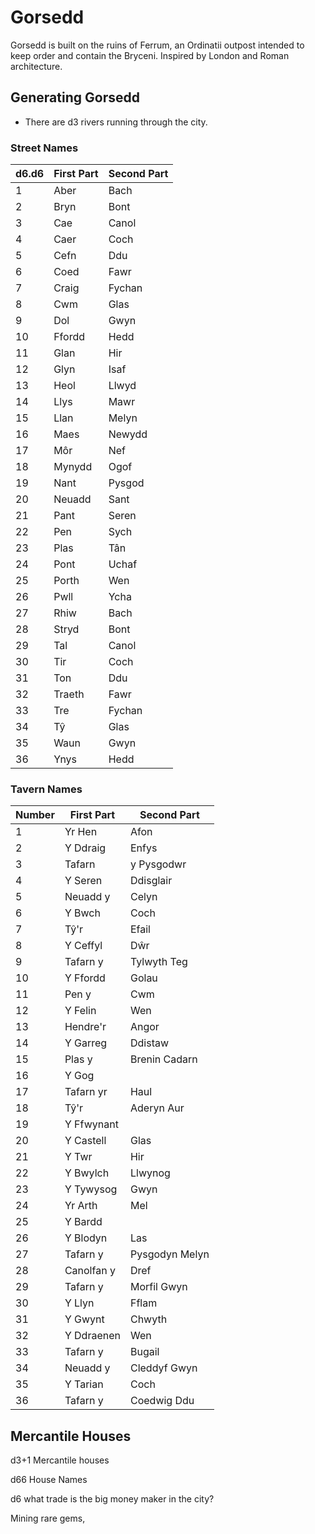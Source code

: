 # Gorsedd

Gorsedd is built on the ruins of Ferrum, an Ordinatii outpost intended to keep order and contain the Bryceni. Inspired by London and Roman architecture.

## Generating Gorsedd

* There are d3 rivers running through the city.

### Street Names

| d6.d6 | First Part | Second Part |
|---|---|---|
| 1 | Aber | Bach |
| 2 | Bryn | Bont |
| 3 | Cae | Canol |
| 4 | Caer | Coch |
| 5 | Cefn | Ddu |
| 6 | Coed | Fawr |
| 7 | Craig | Fychan |
| 8 | Cwm | Glas |
| 9 | Dol | Gwyn | 
| 10 | Ffordd | Hedd |
| 11 | Glan | Hir |
| 12 | Glyn | Isaf |
| 13 | Heol | Llwyd |
| 14 | Llys | Mawr |
| 15 | Llan | Melyn |
| 16 | Maes | Newydd |
| 17 | Môr | Nef |
| 18 | Mynydd | Ogof |
| 19 | Nant | Pysgod |
| 20 | Neuadd | Sant |
| 21 | Pant | Seren |
| 22 | Pen | Sych | 
| 23 | Plas | Tân |
| 24 | Pont | Uchaf |
| 25 | Porth | Wen |
| 26 | Pwll  | Ycha |
| 27 | Rhiw | Bach |
| 28 | Stryd | Bont |
| 29 | Tal | Canol |
| 30 | Tir | Coch | 
| 31 | Ton | Ddu |
| 32 | Traeth | Fawr |
| 33 | Tre | Fychan |
| 34 | Tŷ | Glas |
| 35 | Waun | Gwyn | 
| 36 | Ynys | Hedd |

### Tavern Names

| Number | First Part | Second Part |
|---|---|---|
| 1 | Yr Hen | Afon |
| 2 | Y Ddraig | Enfys  | 
| 3 | Tafarn  | y Pysgodwr  |
| 4 | Y Seren | Ddisglair  |
| 5 | Neuadd y | Celyn  |   
| 6 | Y Bwch | Coch  |
| 7 | Tŷ'r | Efail |  
| 8 | Y Ceffyl | Dŵr  |
| 9 | Tafarn y | Tylwyth Teg  |
| 10 | Y Ffordd | Golau  |
| 11 | Pen y | Cwm |  
| 12 | Y Felin | Wen  | 
| 13 | Hendre'r  | Angor  |
| 14 | Y Garreg | Ddistaw  |
| 15 | Plas y | Brenin Cadarn  |
| 16 | Y Gog |   |
| 17 | Tafarn yr  | Haul  |   
| 18 | Tŷ'r | Aderyn Aur |
| 19 | Y Ffwynant |  |
| 20 | Y Castell | Glas  |
| 21 | Y Twr | Hir  |
| 22 | Y Bwylch | Llwynog | 
| 23 | Y Tywysog  | Gwyn  |
| 24 | Yr Arth | Mel |
| 25 | Y Bardd  |    |
| 26 | Y Blodyn | Las  |
| 27 | Tafarn y | Pysgodyn Melyn |
| 28 | Canolfan y | Dref |  
| 29 | Tafarn y | Morfil Gwyn  |
| 30 | Y Llyn | Fflam |   
| 31 | Y Gwynt | Chwyth |
| 32 | Y Ddraenen  | Wen  |
| 33 | Tafarn y | Bugail |   
| 34 | Neuadd y | Cleddyf Gwyn  |
| 35 | Y Tarian  | Coch |
| 36 | Tafarn y | Coedwig Ddu  | 

## Mercantile Houses

d3+1 Mercantile houses

d66 House Names

d6 what trade is the big money maker in the city?

Mining rare gems,

